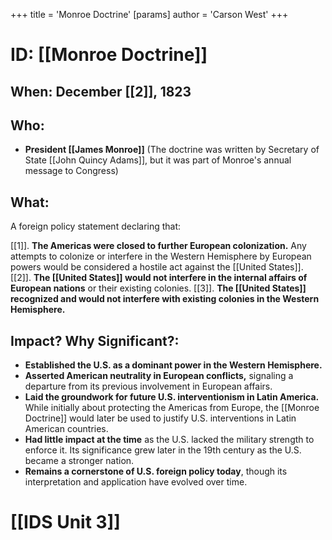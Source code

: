 +++
 title = 'Monroe Doctrine'
[params]
	author = 'Carson West'
+++
# ID: [[Monroe Doctrine]] 
## When: December [[2]], 1823

## Who: 
- **President [[James Monroe]]** (The doctrine was written by Secretary of State [[John Quincy Adams]], but it was part of Monroe's annual message to Congress)

## What: 
A foreign policy statement declaring that:

[[1]]. **The Americas were closed to further European colonization.**  Any attempts to colonize or interfere in the Western Hemisphere by European powers would be considered a hostile act against the [[United States]].
[[2]]. **The [[United States]] would not interfere in the internal affairs of European nations** or their existing colonies. 
[[3]]. **The [[United States]] recognized and would not interfere with existing colonies in the Western Hemisphere.**

## Impact? Why Significant?: 

* **Established the U.S. as a dominant power in the Western Hemisphere.** 
* **Asserted American neutrality in European conflicts,** signaling a departure from its previous involvement in European affairs.
* **Laid the groundwork for future U.S. interventionism in Latin America.** While initially about protecting the Americas from Europe, the [[Monroe Doctrine]] would later be used to justify U.S. interventions in Latin American countries.
* **Had little impact at the time** as the U.S. lacked the military strength to enforce it. Its significance grew later in the 19th century as the U.S. became a stronger nation. 
* **Remains a cornerstone of U.S. foreign policy today**, though its interpretation and application have evolved over time. 

# [[IDS Unit 3]]
